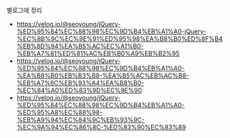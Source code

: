 벨로그에 정리

+ <https://velog.io/@seoyoung/jQuery-%ED%95%84%EC%88%98%EC%9D%B4%EB%A1%A0-jQuery-%EC%8B%9C%EC%9E%91%ED%95%98%EA%B8%B0%ED%8F%B4%EB%8D%94%EA%B5%AC%EC%A1%B0-%EB%A7%81%ED%81%AC%EB%B0%A9%EB%B2%95>
+ <https://velog.io/@seoyoung/jQuery-%ED%95%84%EC%88%98%EC%9D%B4%EB%A1%A0-%EA%B8%B0%EB%B3%B8-%EA%B5%AC%EB%AC%B8-%EB%A7%8C%EB%93%A4%EA%B8%B0-%EC%84%A0%ED%83%9D%EC%9E%90>
+ <https://velog.io/@seoyoung/jQuery-%ED%95%84%EC%88%98%EC%9D%B4%EB%A1%A0-%ED%95%A8%EC%88%98-%EB%A9%94%EC%84%9C%EB%93%9C-%EC%9A%94%EC%86%8C-%ED%83%90%EC%83%89>
